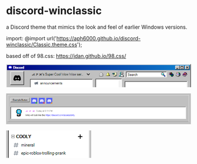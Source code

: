 # discord-winclassic
a Discord theme that mimics the look and feel of earlier Windows versions.

import: @import url('https://aph6000.github.io/discord-winclassic/Classic.theme.css');

based off of 98.css: https://jdan.github.io/98.css/

<p align="left"><img src="sc/toolbar.PNG"></p>
<p align="left"><img src="sc/other.PNG"></p>
<p align="left"><img src="sc/channels.PNG"></p>
